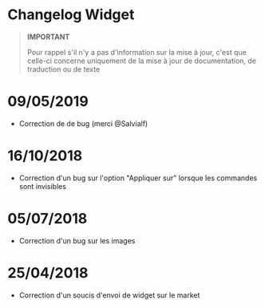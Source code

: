 # Changelog Widget

>**IMPORTANT**
>
>Pour rappel s'il n'y a pas d'information sur la mise à jour, c'est que celle-ci concerne uniquement de la mise à jour de documentation, de traduction ou de texte

# 09/05/2019

- Correction de de bug (merci @Salvialf)

# 16/10/2018

- Correction d'un bug sur l'option "Appliquer sur" lorsque les commandes sont invisibles

# 05/07/2018

- Correction d'un bug sur les images

# 25/04/2018

- Correction d'un soucis d'envoi de widget sur le market
